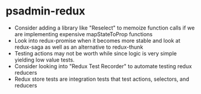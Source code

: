 # psadmin-redux

* Consider adding a library like "Reselect" to memoize function calls if we are implementing expensive mapStateToProp functions
* Look into redux-promise when it becomes more stable and look at redux-saga as well as an alternative to redux-thunk
* Testing actions may not be worth while since logic is very simple yielding low value tests.
* Consider looking into "Redux Test Recorder" to automate testing redux reducers
* Redux store tests are integration tests that test actions, selectors, and reducers 
